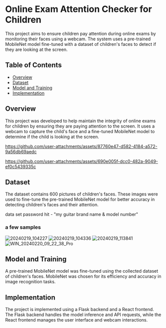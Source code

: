 # Online Exam Attention Checker for Children

This project aims to ensure children pay attention during online exams by monitoring their faces using a webcam. The system uses a pre-trained MobileNet model fine-tuned with a dataset of children's faces to detect if they are looking at the screen.



## Table of Contents

- [Overview](#overview)
- [Dataset](#dataset)
- [Model and Training](#model-and-training)
- [Implementation](#implementation)


## Overview

This project was developed to help maintain the integrity of online exams for children by ensuring they are paying attention to the screen. It uses a webcam to capture the child's face and a fine-tuned MobileNet model to determine if the child is looking at the screen.

https://github.com/user-attachments/assets/87760e47-d582-4184-a572-9a56db69aedc

https://github.com/user-attachments/assets/690e005f-dcc0-482a-9049-ef0c5439335c

## Dataset

The dataset contains 600 pictures of children's faces. These images were used to fine-tune the pre-trained MobileNet model for better accuracy in detecting children's faces and their attention.

data set password hit - "my guitar brand name & model number"

### a few samples

![20240219_104227](https://github.com/user-attachments/assets/212cd397-b837-4951-ae2f-4bf6cd4136a2)
![20240219_104336](https://github.com/user-attachments/assets/778b6715-c19d-499c-97a3-ae0dfccf9c5b)
![20240219_113841](https://github.com/user-attachments/assets/d63184bf-d571-4539-94bc-357b6cc10ea4)
![WIN_20240220_09_22_38_Pro](https://github.com/user-attachments/assets/4ff7631d-6ced-4ed4-a7a5-4c68242b5fb6)


## Model and Training

A pre-trained MobileNet model was fine-tuned using the collected dataset of children's faces. MobileNet was chosen for its efficiency and accuracy in image recognition tasks.

## Implementation

The project is implemented using a Flask backend and a React frontend. The Flask backend handles the model inference and API requests, while the React frontend manages the user interface and webcam interactions.


